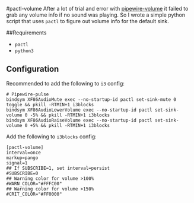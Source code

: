 #pactl-volume
After a lot of trial and error with [pipewire-volume](https://github.com/vivien/i3blocks-contrib/tree/master/volume-pipewire) it failed to grab any volume info if no sound was playing. So I wrote a simple python script that uses `pactl` to figure out volume info for the default sink.

##Requirements
- `pactl`
- `python3`

## Configuration
Recommended to add the following to `i3` config:
```
# Pipewire-pulse
bindsym XF86AudioMute exec --no-startup-id pactl set-sink-mute 0 toggle && pkill -RTMIN+1 i3blocks
bindsym XF86AudioLowerVolume exec --no-startup-id pactl set-sink-volume 0 -5% && pkill -RTMIN+1 i3blocks
bindsym XF86AudioRaiseVolume exec --no-startup-id pactl set-sink-volume 0 +5% && pkill -RTMIN+1 i3blocks
```
Add the following to `i3blocks` config:
```
[pactl-volume]
interval=once
markup=pango
signal=1
## If SUBSCRIBE=1, set interval=persist
#SUBSCRIBE=0
## Warning color for volume >100%
#WARN_COLOR="#FFFC00"
## Warning color for volume >150%
#CRIT_COLOR="#FF0000"
```